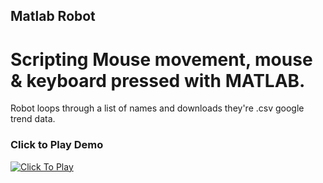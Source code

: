 ## Matlab Robot

# Scripting Mouse movement, mouse & keyboard pressed with MATLAB. 
Robot loops through a list of names and downloads they're .csv google trend data.

### Click to Play Demo
[![Click To Play](https://cloud.githubusercontent.com/assets/15108226/25046151/23d4abd6-2130-11e7-8ef1-09d0413ddd4b.png)](https://youtu.be/cNae6BLdwN0 "Video Demostration")